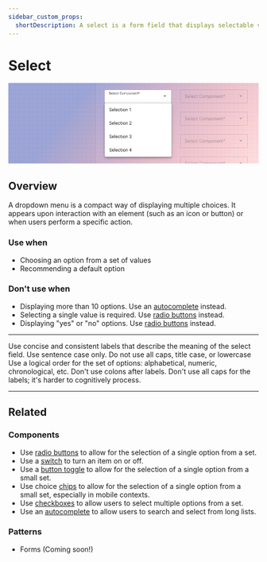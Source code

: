 ```yaml
---
sidebar_custom_props:
  shortDescription: A select is a form field that displays selectable values via a dropdown list.
---
```


# Select

<ComponentVisual storybookUrl="https://forge.tylerdev.io/main/?path=/story/components-select--default">

![](./images/select.png)

</ComponentVisual>

## Overview

A dropdown menu is a compact way of displaying multiple choices. It appears upon interaction with an element (such as an icon or button) or when users perform a specific action.


### Use when 
- Choosing an option from a set of values 
- Recommending a default option 

### Don't use when 
- Displaying more than 10 options. Use an [autocomplete](/components/fields/autocomplete) instead.
- Selecting a single value is required. Use [radio buttons](/components/controls/radio-button) instead.
- Displaying "yes" or "no" options. Use [radio buttons](/components/controls/radio-button) instead.

---

<DoDontGrid>
  <DoDontTextSection>
    <DoDontText type="do">Use concise and consistent labels that describe the meaning of the select field.</DoDontText>
    <DoDontText type="do">Use sentence case only. Do not use all caps, title case, or lowercase</DoDontText>
    <DoDontText type="do">Use a logical order for the set of options: alphabetical, numeric, chronological, etc.</DoDontText>
  </DoDontTextSection>
  <DoDontTextSection>
    <DoDontText type="dont">Don't use colons after labels.</DoDontText>
    <DoDontText type="dont">Don't use all caps for the labels; it's harder to cognitively process.</DoDontText>
  </DoDontTextSection>
</DoDontGrid>

---

## Related

### Components

- Use [radio buttons](/components/controls/radio-button) to allow for the selection of a single option from a set.
- Use a [switch](/components/controls/switch) to turn an item on or off. 
- Use a [button toggle](/components/controls/button-toggle) to allow for the selection of a single option from a small set. 
- Use choice [chips](/components/utilities/chips) to allow for the selection of a single option from a small set, especially in mobile contexts. 
- Use [checkboxes](/components/controls/checkbox) to allow users to select multiple options from a set. 
- Use an [autocomplete](/components/fields/autocomplete) to allow users to search and select from long lists.

### Patterns 

- Forms (Coming soon!)
